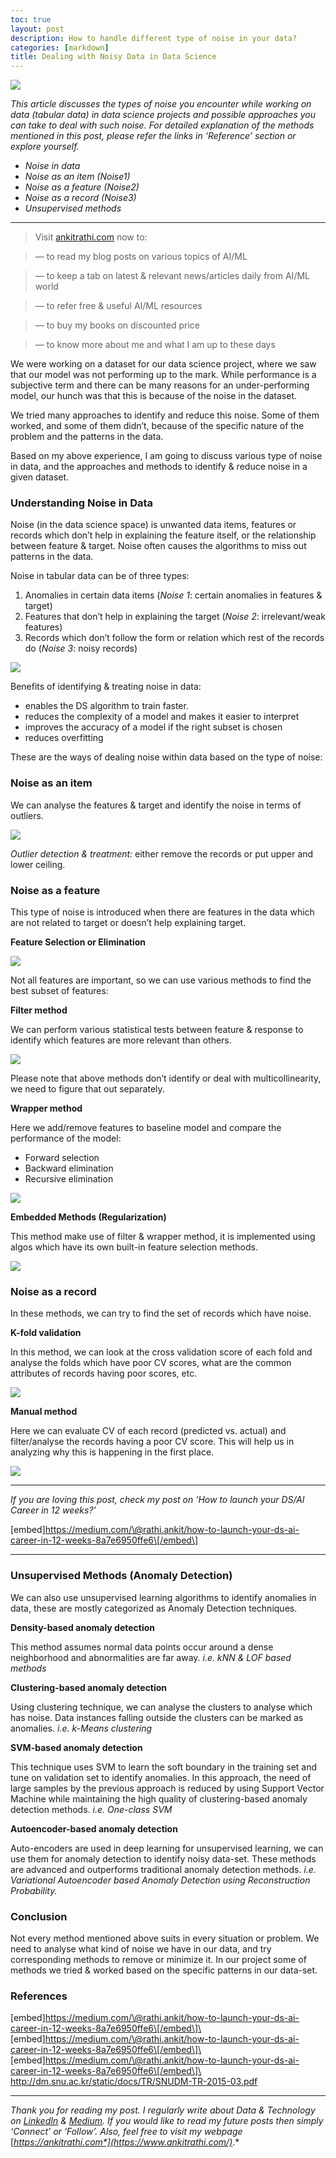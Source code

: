 ```yaml
---
toc: true
layout: post
description: How to handle different type of noise in your data?
categories: [markdown]
title: Dealing with Noisy Data in Data Science
---
```



![](https://cdn-images-1.medium.com/max/1200/1*ckqv-CrEtH4w7IwArQgPtQ.png)

*This article discusses the types of noise you encounter while working on data (tabular data) in data science projects and possible approaches you can take to deal with such noise. For detailed explanation of the methods mentioned in this post, please refer the links in ‘Reference’ section or explore yourself.*

-   *Noise in data*
-   *Noise as an item (Noise1)*
-   *Noise as a feature (Noise2)*
-   *Noise as a record (Noise3)*
-   *Unsupervised methods*

------------------------------------------------------------------------

> Visit [ankitrathi.com](http://ankitrathi.com/) now to:

> — to read my blog posts on various topics of AI/ML

> — to keep a tab on latest & relevant news/articles daily from AI/ML world

> — to refer free & useful AI/ML resources

> — to buy my books on discounted price

> — to know more about me and what I am up to these days

We were working on a dataset for our data science project, where we saw that our model was not performing up to the mark. While performance is a subjective term and there can be many reasons for an under-performing model, our hunch was that this is because of the noise in the dataset.

We tried many approaches to identify and reduce this noise. Some of them worked, and some of them didn’t, because of the specific nature of the problem and the patterns in the data.

Based on my above experience, I am going to discuss various type of noise in data, and the approaches and methods to identify & reduce noise in a given dataset.

### Understanding Noise in Data

Noise (in the data science space) is unwanted data items, features or records which don’t help in explaining the feature itself, or the relationship between feature & target. Noise often causes the algorithms to miss out patterns in the data.

Noise in tabular data can be of three types:

1.  Anomalies in certain data items (*Noise 1*: certain anomalies in features & target)
2.  Features that don’t help in explaining the target (*Noise 2*: irrelevant/weak features)
3.  Records which don’t follow the form or relation which rest of the records do (*Noise 3*: noisy records)

![](https://cdn-images-1.medium.com/max/800/1*qwdEtaG1ziYRy7WqPVlADA.png)

Benefits of identifying & treating noise in data:

-   enables the DS algorithm to train faster.
-   reduces the complexity of a model and makes it easier to interpret
-   improves the accuracy of a model if the right subset is chosen
-   reduces overfitting

These are the ways of dealing noise within data based on the type of noise:

### Noise as an item

We can analyse the features & target and identify the noise in terms of outliers.

![](https://cdn-images-1.medium.com/max/800/0*bGFEvQv2U_y78d69.png)

*Outlier detection & treatment:* either remove the records or put upper and lower ceiling.

### Noise as a feature

This type of noise is introduced when there are features in the data which are not related to target or doesn’t help explaining target.

**Feature Selection or Elimination**

![](https://cdn-images-1.medium.com/max/800/1*kQe_wmDYxqeGSSPQoVEKMg.png)

Not all features are important, so we can use various methods to find the best subset of features:

**Filter method**

We can perform various statistical tests between feature & response to identify which features are more relevant than others.

![](https://cdn-images-1.medium.com/max/800/1*smYhvh5sIl_HKnXp4JmGig.png)

Please note that above methods don’t identify or deal with multicollinearity, we need to figure that out separately.

**Wrapper method**

Here we add/remove features to baseline model and compare the performance of the model:

-   Forward selection
-   Backward elimination
-   Recursive elimination

![](https://cdn-images-1.medium.com/max/800/1*j56kwLhaZ1FNAn4cA9F3lQ.png)

**Embedded Methods (Regularization)**

This method make use of filter & wrapper method, it is implemented using algos which have its own built-in feature selection methods.

![](https://cdn-images-1.medium.com/max/800/1*4nlW6AF0f4mC5-18N5L05w.png)

### Noise as a record

In these methods, we can try to find the set of records which have noise.

**K-fold validation**

In this method, we can look at the cross validation score of each fold and analyse the folds which have poor CV scores, what are the common attributes of records having poor scores, etc.

![](https://cdn-images-1.medium.com/max/800/0*UMQPlf6I3bnyzcj9.png)

**Manual method**

Here we can evaluate CV of each record (predicted vs. actual) and filter/analyse the records having a poor CV score. This will help us in analyzing why this is happening in the first place.

![](https://cdn-images-1.medium.com/max/800/1*JU_5KHnYQV0jY0MgHMyOiA.png)

------------------------------------------------------------------------

*If you are loving this post, check my post on ‘How to launch your DS/AI Career in 12 weeks?’*

\[embed\]https://medium.com/\@rathi.ankit/how-to-launch-your-ds-ai-career-in-12-weeks-8a7e6950ffe6\[/embed\]

------------------------------------------------------------------------

### Unsupervised Methods (Anomaly Detection)

We can also use unsupervised learning algorithms to identify anomalies in data, these are mostly categorized as Anomaly Detection techniques.

**Density-based anomaly detection**

This method assumes normal data points occur around a dense neighborhood and abnormalities are far away. *i.e. kNN & LOF based methods*

**Clustering-based anomaly detection**

Using clustering technique, we can analyse the clusters to analyse which has noise. Data instances falling outside the clusters can be marked as anomalies. *i.e. k-Means clustering*

**SVM-based anomaly detection**

This technique uses SVM to learn the soft boundary in the training set and tune on validation set to identify anomalies. In this approach, the need of large samples by the previous approach is reduced by using Support Vector Machine while maintaining the high quality of clustering-based anomaly detection methods. *i.e. One-class SVM*

**Autoencoder-based anomaly detection**

Auto-encoders are used in deep learning for unsupervised learning, we can use them for anomaly detection to identify noisy data-set. These methods are advanced and outperforms traditional anomaly detection methods. *i.e. Variational Autoencoder based Anomaly Detection using Reconstruction Probability.*

### Conclusion

Not every method mentioned above suits in every situation or problem. We need to analyse what kind of noise we have in our data, and try corresponding methods to remove or minimize it. In our project some of methods we tried & worked based on the specific patterns in our data-set.

### **References**

\[embed\]https://medium.com/\@rathi.ankit/how-to-launch-your-ds-ai-career-in-12-weeks-8a7e6950ffe6\[/embed\]\
\[embed\]https://medium.com/\@rathi.ankit/how-to-launch-your-ds-ai-career-in-12-weeks-8a7e6950ffe6\[/embed\]\
\[embed\]https://medium.com/\@rathi.ankit/how-to-launch-your-ds-ai-career-in-12-weeks-8a7e6950ffe6\[/embed\]\
<http://dm.snu.ac.kr/static/docs/TR/SNUDM-TR-2015-03.pdf>

------------------------------------------------------------------------

*Thank you for reading my post. I regularly write about Data & Technology on* [*LinkedIn*](https://www.linkedin.com/today/posts/ankitrathi?source=post_page---------------------------) *&* [*Medium*](https://medium.com/@rathi.ankit?source=post_page---------------------------)*. If you would like to read my future posts then simply ‘Connect’ or ‘Follow’. Also, feel free to visit my webpage* [*https://ankitrathi.com*](https://www.ankitrathi.com/)*.*
